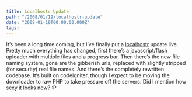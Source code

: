 ```yaml
---
title: Localhostr Update
path: "/2008/01/19/localhostr-update"
date: "2008-01-19T00:00:00.000Z"
tags:
---
```


It’s been a long time coming, but I’ve finally put a [localhostr](http://localhostr.com) update live. Pretty much everything has changed, first there’s a javascript/flash uploader with multiple files and a progress bar. Then there’s the new file naming system, gone are the gibberish urls, replaced with slightly stripped (for security) real file names. And there’s the completely rewritten codebase. It’s built on codeigniter, though I expect to be moving the downloader to raw PHP to take pressure off the servers. Did I mention how sexy it looks now? :P
